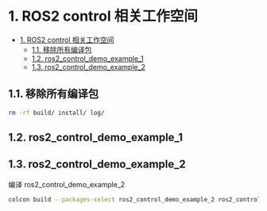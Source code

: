 # 1. ROS2 control 相关工作空间

- [1. ROS2 control 相关工作空间](#1-ros2-control-相关工作空间)
  - [1.1. 移除所有编译包](#11-移除所有编译包)
  - [1.2. ros2\_control\_demo\_example\_1](#12-ros2_control_demo_example_1)
  - [1.3. ros2\_control\_demo\_example\_2](#13-ros2_control_demo_example_2)

## 1.1. 移除所有编译包

```bash
rm -rf build/ install/ log/
```

## 1.2. ros2_control_demo_example_1



## 1.3. ros2_control_demo_example_2

编译 ros2_control_demo_example_2

```bash
colcon build --packages-select ros2_control_demo_example_2 ros2_control_demo_description
```
